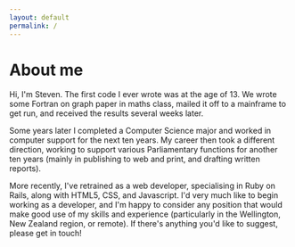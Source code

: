 ```yaml
---
layout: default
permalink: /
---
```

<h1 class="page-title">About me</h1>

Hi, I'm Steven. The first code I ever wrote was at the age of 13. We wrote some Fortran on graph paper in maths class, mailed it off to a mainframe to get run, and received the results several weeks later.

Some years later I completed a Computer Science major and worked in computer support for the next ten years. My career then took a different direction, working to support various Parliamentary functions for another ten years (mainly in publishing to web and print, and drafting written reports).

More recently, I've retrained as a web developer, specialising in Ruby on Rails, along with HTML5, CSS, and Javascript. I'd very much like to begin working as a developer, and I'm happy to consider any position that would make good use of my skills and experience (particularly in the Wellington, New Zealand region, or remote). If there's anything you'd like to suggest, please get in touch!

<!-- This is the base Jekyll theme. You can find out more info about customizing your Jekyll theme, as well as basic Jekyll usage documentation at [jekyllrb.com](http://jekyllrb.com/)

You can find the source code for the Jekyll new theme at:
{% include icon-github.html username="jglovier" %} /
[jekyll-new](https://github.com/jglovier/jekyll-new)

You can find the source code for Jekyll at
{% include icon-github.html username="jekyll" %} /
[jekyll](https://github.com/jekyll/jekyll) -->
